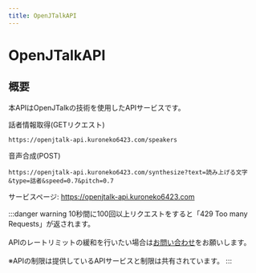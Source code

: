```yaml
---
title: OpenJTalkAPI
---
```


# OpenJTalkAPI
## 概要
本APIはOpenJTalkの技術を使用したAPIサービスです。

話者情報取得(GETリクエスト)
```
https://openjtalk-api.kuroneko6423.com/speakers
```

音声合成(POST)
```
https://openjtalk-api.kuroneko6423.com/synthesize?text=読み上げる文字&type=話者&speed=0.7&pitch=0.7
```

サービスページ: https://openjtalk-api.kuroneko6423.com

:::danger warning
10秒間に100回以上リクエストをすると「429 Too many Requests」が返されます。
<br></br>APIのレートリミットの緩和を行いたい場合は[お問い合わせ](https://discord.kuroneko6423.com)をお願いします。
<br></br>※APIの制限は提供しているAPIサービスと制限は共有されています。
:::